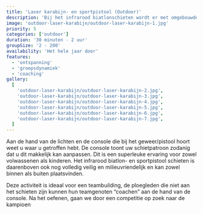 ```yaml
---
title: 'Laser karabijn- en sportpistool (Outdoor)'
description: 'Bij het infrarood biatlonschieten wordt er met omgebouwde biatlongeweren geschoten op een biatlon doel'
image: 'outdoor-laser-karabijn/outdoor-laser-karabijn-1.jpg'
priority: 5
categories: ['outdoor']
duration: '30 minuten - 2 uur'
groupSize: '2 - 200'
availability: 'Het hele jaar door'
features:
  - 'ontspanning'
  - 'groepsdynamiek'
  - 'coaching'
gallery:
  [
    'outdoor-laser-karabijn/outdoor-laser-karabijn-2.jpg',
    'outdoor-laser-karabijn/outdoor-laser-karabijn-3.jpg',
    'outdoor-laser-karabijn/outdoor-laser-karabijn-4.jpg',
    'outdoor-laser-karabijn/outdoor-laser-karabijn-5.jpg',
    'outdoor-laser-karabijn/outdoor-laser-karabijn-6.jpg',
    'outdoor-laser-karabijn/outdoor-laser-karabijn-7.jpg',
  ]
---
```


Aan de hand van de lichten en de console die bij het geweer/pistool hoort weet u waar u getroffen hebt. De console toont uw schietpatroon zodanig dat u dit makkelijk kan aanpassen. Dit is een superleuke ervaring voor zowel volwassenen als kinderen. Het infrarood biatlon- en sportpistool schieten is daarenboven ook nog volledig veilig en milieuvriendelijk en kan zowel binnen als buiten plaatsvinden.

Deze activiteit is ideaal voor een teambuilding, de ploegleden die niet aan het schieten zijn kunnen hun teamgenoten “coachen” aan de hand van de console. Na het oefenen, gaan we door een competitie op zoek naar de kampioen
